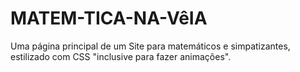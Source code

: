 # MATEM-TICA-NA-VêIA
Uma página principal de um Site para matemáticos e simpatizantes, estilizado com CSS "inclusive para fazer animações".
